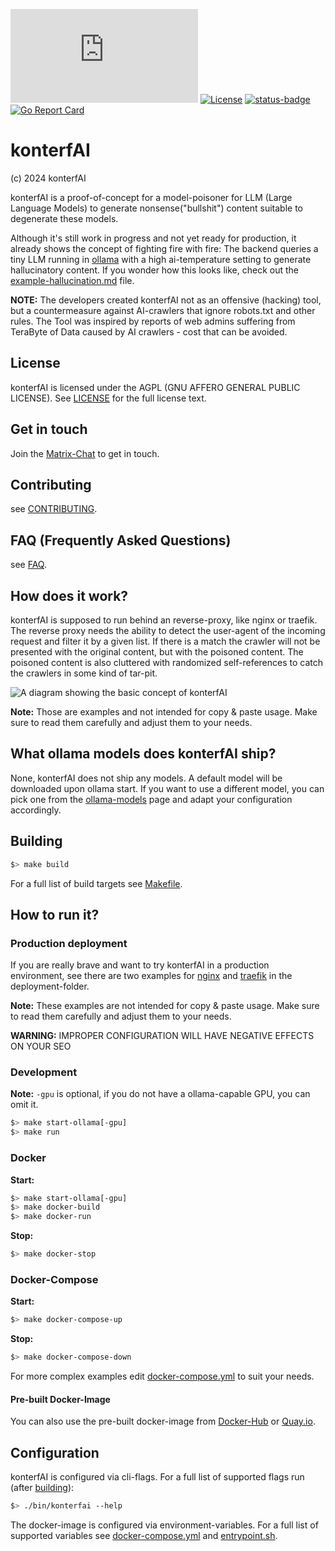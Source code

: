 [![Matrix](https://img.shields.io/matrix/konterfai%3Amatrix.org?logo=matrix)](https://app.element.io/#/room/#konterfai:matrix.org)
[![License](https://img.shields.io/badge/License-AGPL-v3.svg)](LICENSE)
[![status-badge](https://ci.codeberg.org/api/badges/13605/status.svg)](https://ci.codeberg.org/repos/13605)
[![Go Report Card](https://goreportcard.com/badge/codeberg.org/konterfai/konterfai)](https://goreportcard.com/report/codeberg.org/konterfai/konterfai)

# konterfAI

(c) 2024 konterfAI

konterfAI is a proof-of-concept for a model-poisoner for LLM (Large Language Models) to generate nonsense("bullshit") content suitable to degenerate these models.

Although it's still work in progress and not yet ready for production, it already shows the concept of fighting fire with fire: The backend queries a tiny
LLM running in [ollama](https://ollama.com/) with a high ai-temperature setting to generate hallucinatory content.
If you wonder how this looks like, check out the [example-hallucination.md](https://codeberg.org/konterfai/konterfai/src/branch/main/docs/example-hallucination.md) file.

**NOTE:** The developers created konterfAI not as an offensive (hacking) tool, but a countermeasure against AI-crawlers that ignore robots.txt and other rules. The Tool was inspired by reports of web admins suffering from TeraByte of Data caused by AI crawlers - cost that can be avoided.

## License

konterfAI is licensed under the AGPL (GNU AFFERO GENERAL PUBLIC LICENSE). See [LICENSE](LICENSE) for the full license text.

## Get in touch

Join the [Matrix-Chat](https://app.element.io/#/room/#konterfai:matrix.org) to get in touch.

## Contributing

see [CONTRIBUTING](https://codeberg.org/konterfai/konterfai/src/branch/main/docs/contributing.md).

## FAQ (Frequently Asked Questions)

see [FAQ](https://codeberg.org/konterfai/konterfai/src/branch/main/docs/faq.md).

## How does it work?

konterfAI is supposed to run behind an reverse-proxy, like nginx or traefik.
The reverse proxy needs the ability to detect the user-agent of the incoming request and filter it by a given list.
If there is a match the crawler will not be presented with the original content, but with the poisoned content.
The poisoned content is also cluttered with randomized self-references to catch the crawlers in some kind of tar-pit.

![A diagram showing the basic concept of konterfAI](https://codeberg.org/konterfai/konterfai/raw/branch/main/docs/img/how_it_works.png)

**Note:** Those are examples and not intended for copy & paste usage. Make sure to read them carefully and adjust them to your needs.

## What ollama models does konterfAI ship?

None, konterfAI does not ship any models. A default model will be downloaded upon ollama start.
If you want to use a different model, you can pick one from the [ollama-models](https://ollama.com/models) page and
adapt your configuration accordingly.

## Building

```bash
$> make build
```

For a full list of build targets see [Makefile](https://codeberg.org/konterfai/konterfai/src/branch/main/Makefile).

## How to run it?

### Production deployment

If you are really brave and want to try konterfAI in a production environment, see there are two examples for
[nginx](https://codeberg.org/konterfai/konterfai/src/branch/main/deployments/nginx) and [traefik](https://codeberg.org/konterfai/konterfai/src/branch/main/deployments/traefik) in the deployment-folder.

**Note:** These examples are not intended for copy & paste usage.
Make sure to read them carefully and adjust them to your needs.

**WARNING:** IMPROPER CONFIGURATION WILL HAVE NEGATIVE EFFECTS ON YOUR SEO

### Development

**Note:** `-gpu` is optional, if you do not have a ollama-capable GPU, you can omit it.

```bash
$> make start-ollama[-gpu]
$> make run
```

### Docker

**Start:**

```bash
$> make start-ollama[-gpu]
$> make docker-build
$> make docker-run
```

**Stop:**

```bash
$> make docker-stop
```

### Docker-Compose

**Start:**

```bash
$> make docker-compose-up
```

**Stop:**

```bash
$> make docker-compose-down
```

For more complex examples edit [docker-compose.yml](https://codeberg.org/konterfai/konterfai/src/branch/main/docker-compose-dev.yml) to suit your needs.

#### Pre-built Docker-Image

You can also use the pre-built docker-image from [Docker-Hub](https://hub.docker.com/r/konterfai/konterfai) or [Quay.io](https://quay.io/repository/konterfai/konterfai).

## Configuration

konterfAI is configured via cli-flags. For a full list of supported flags run (after [building](#building)):

```bash
$> ./bin/konterfai --help
```

The docker-image is configured via environment-variables.
For a full list of supported variables see [docker-compose.yml](https://codeberg.org/konterfai/konterfai/src/branch/main/docker-compose-dev.yml) and [entrypoint.sh](https://codeberg.org/konterfai/konterfai/src/branch/main/entrypoint.sh).
